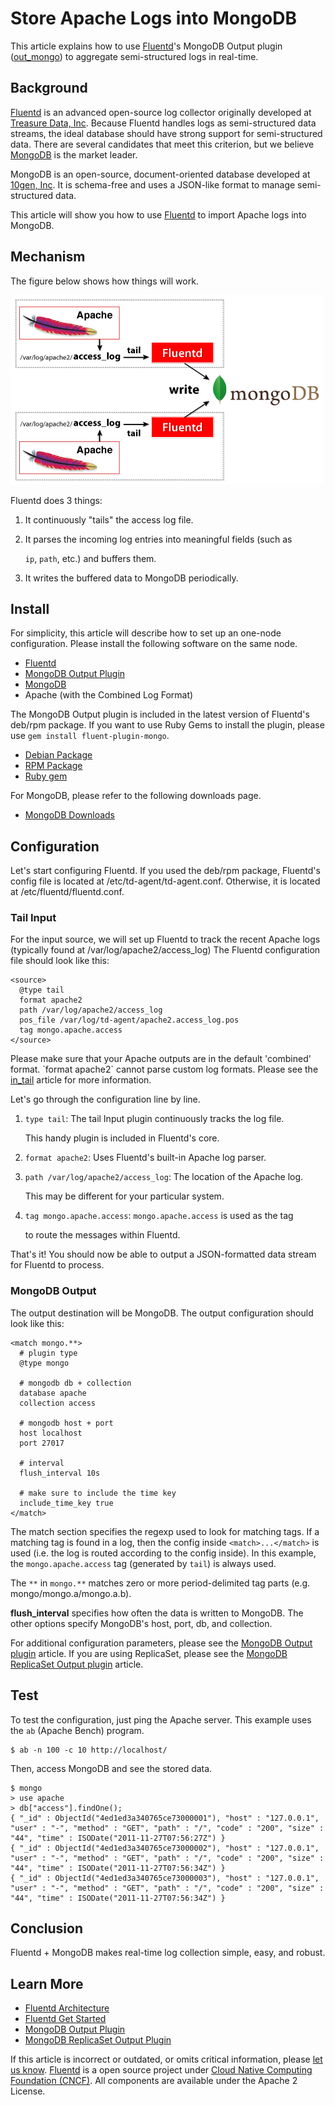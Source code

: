 # Store Apache Logs into MongoDB

This article explains how to use [Fluentd](http://fluentd.org/)'s MongoDB Output plugin \([out\_mongo]()\) to aggregate semi-structured logs in real-time.

## Background

[Fluentd](http://fluentd.org/) is an advanced open-source log collector originally developed at [Treasure Data, Inc](http://www.treasuredata.com/). Because Fluentd handles logs as semi-structured data streams, the ideal database should have strong support for semi-structured data. There are several candidates that meet this criterion, but we believe [MongoDB](http://www.mongodb.org/) is the market leader.

MongoDB is an open-source, document-oriented database developed at [10gen, Inc](http://www.10gen.com/). It is schema-free and uses a JSON-like format to manage semi-structured data.

This article will show you how to use [Fluentd](http://fluentd.org/) to import Apache logs into MongoDB.

## Mechanism

The figure below shows how things will work.

![](../.gitbook/assets/apache-to-mongodb.png)

Fluentd does 3 things:

1. It continuously "tails" the access log file.
2. It parses the incoming log entries into meaningful fields \(such as

   `ip`, `path`, etc.\) and buffers them.

3. It writes the buffered data to MongoDB periodically.

## Install

For simplicity, this article will describe how to set up an one-node configuration. Please install the following software on the same node.

* [Fluentd](http://fluentd.org/)
* [MongoDB Output Plugin]()
* [MongoDB](http://www.mongodb.org/)
* Apache \(with the Combined Log Format\)

The MongoDB Output plugin is included in the latest version of Fluentd's deb/rpm package. If you want to use Ruby Gems to install the plugin, please use `gem install fluent-plugin-mongo`.

* [Debian Package](install-by-deb.md)
* [RPM Package](install-by-rpm.md)
* [Ruby gem](install-by-gem.md)

For MongoDB, please refer to the following downloads page.

* [MongoDB Downloads](http://www.mongodb.org/downloads)

## Configuration

Let's start configuring Fluentd. If you used the deb/rpm package, Fluentd's config file is located at /etc/td-agent/td-agent.conf. Otherwise, it is located at /etc/fluentd/fluentd.conf.

### Tail Input

For the input source, we will set up Fluentd to track the recent Apache logs \(typically found at /var/log/apache2/access\_log\) The Fluentd configuration file should look like this:

```text
<source>
  @type tail
  format apache2
  path /var/log/apache2/access_log
  pos_file /var/log/td-agent/apache2.access_log.pos
  tag mongo.apache.access
</source>
```

Please make sure that your Apache outputs are in the default \'combined\' format. \`format apache2\` cannot parse custom log formats. Please see the [in\_tail]() article for more information.

Let's go through the configuration line by line.

1. `type tail`: The tail Input plugin continuously tracks the log file.

   This handy plugin is included in Fluentd's core.

2. `format apache2`: Uses Fluentd's built-in Apache log parser.
3. `path /var/log/apache2/access_log`: The location of the Apache log.

   This may be different for your particular system.

4. `tag mongo.apache.access`: `mongo.apache.access` is used as the tag

   to route the messages within Fluentd.

That's it! You should now be able to output a JSON-formatted data stream for Fluentd to process.

### MongoDB Output

The output destination will be MongoDB. The output configuration should look like this:

```text
<match mongo.**>
  # plugin type
  @type mongo

  # mongodb db + collection
  database apache
  collection access

  # mongodb host + port
  host localhost
  port 27017

  # interval
  flush_interval 10s

  # make sure to include the time key
  include_time_key true
</match>
```

The match section specifies the regexp used to look for matching tags. If a matching tag is found in a log, then the config inside `<match>...</match>` is used \(i.e. the log is routed according to the config inside\). In this example, the `mongo.apache.access` tag \(generated by `tail`\) is always used.

The `**` in `mongo.**` matches zero or more period-delimited tag parts \(e.g. mongo/mongo.a/mongo.a.b\).

**flush\_interval** specifies how often the data is written to MongoDB. The other options specify MongoDB's host, port, db, and collection.

For additional configuration parameters, please see the [MongoDB Output plugin]() article. If you are using ReplicaSet, please see the [MongoDB ReplicaSet Output plugin]() article.

## Test

To test the configuration, just ping the Apache server. This example uses the `ab` \(Apache Bench\) program.

```text
$ ab -n 100 -c 10 http://localhost/
```

Then, access MongoDB and see the stored data.

```text
$ mongo
> use apache
> db["access"].findOne();
{ "_id" : ObjectId("4ed1ed3a340765ce73000001"), "host" : "127.0.0.1", "user" : "-", "method" : "GET", "path" : "/", "code" : "200", "size" : "44", "time" : ISODate("2011-11-27T07:56:27Z") }
{ "_id" : ObjectId("4ed1ed3a340765ce73000002"), "host" : "127.0.0.1", "user" : "-", "method" : "GET", "path" : "/", "code" : "200", "size" : "44", "time" : ISODate("2011-11-27T07:56:34Z") }
{ "_id" : ObjectId("4ed1ed3a340765ce73000003"), "host" : "127.0.0.1", "user" : "-", "method" : "GET", "path" : "/", "code" : "200", "size" : "44", "time" : ISODate("2011-11-27T07:56:34Z") }
```

## Conclusion

Fluentd + MongoDB makes real-time log collection simple, easy, and robust.

## Learn More

* [Fluentd Architecture](https://www.fluentd.org/architecture)
* [Fluentd Get Started]()
* [MongoDB Output Plugin]()
* [MongoDB ReplicaSet Output Plugin]()

If this article is incorrect or outdated, or omits critical information, please [let us know](https://github.com/fluent/fluentd-docs-gitbook/issues?state=open). [Fluentd](http://www.fluentd.org/) is a open source project under [Cloud Native Computing Foundation \(CNCF\)](https://cncf.io/). All components are available under the Apache 2 License.

